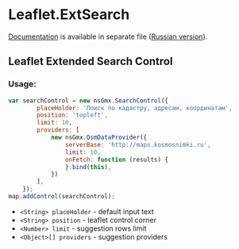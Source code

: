 # Leaflet.ExtSearch

[Documentation](documentation.md) is available in separate file ([Russian version](documentation-rus.md)).

## Leaflet Extended Search Control
### Usage:
```javascript
var searchControl = new nsGmx.SearchControl({
        placeHolder: 'Поиск по кадастру, адресам, координатам',        
        position: 'topleft',
        limit: 10,
        providers: [            
            new nsGmx.OsmDataProvider({                
                serverBase: 'http://maps.kosmosnimki.ru',
                limit: 10,
                onFetch: function (results) {                    
                }.bind(this),
            })
        ],
    });
map.addControl(searchControl);
```
- `<String> placeHolder` - default input text
- `<String> position` - leaflet control corner
- `<Number> limit` - suggestion rows limit
- `<Object>[] providers` - suggestion providers
